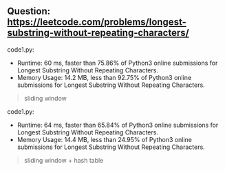 ## Question: https://leetcode.com/problems/longest-substring-without-repeating-characters/

code1.py:
* Runtime: 60 ms, faster than 75.86% of Python3 online submissions for Longest Substring Without Repeating Characters.
* Memory Usage: 14.2 MB, less than 92.75% of Python3 online submissions for Longest Substring Without Repeating Characters.
> sliding window

code1.py:
* Runtime: 64 ms, faster than 65.84% of Python3 online submissions for Longest Substring Without Repeating Characters.
* Memory Usage: 14.4 MB, less than 24.95% of Python3 online submissions for Longest Substring Without Repeating Characters.
> sliding window + hash table